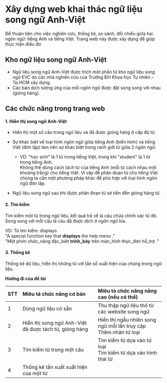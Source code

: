 # Xây dựng web khai thác ngữ liệu song ngữ Anh-Việt
Để thuận tiện cho việc nghiên cứu, thống kê, so sánh, đối chiếu giữa hai ngôn ngữ: tiếng Anh và tiếng Việt. Trang web này được xây dựng để giúp thực hiện điều đó

## Kho ngữ liệu song ngữ Anh-Việt
- Ngữ liệu song ngữ Anh-Việt được trích một phần từ kho ngữ liệu song ngữ EVC do các nhà nghiên cứu của Trường ĐH Khoa học Tự nhiên – Tp.HCM xây dựng.
- Các bản dịch tương ứng của mỗi ngôn ngữ được đặt song song với nhau (gióng hàng).

## Các chức năng trong trang web
#### 1. Hiển thị song ngữ Anh-Việt
- Hiển thị một số câu trong ngữ liệu và đã được gióng hàng ở cấp độ từ.
- Sự khác biệt về loại hình ngôn ngữ giữa tiếng Anh (biến hình) và tiếng Việt (đơn lập) làm nên sự khác biệt trong ranh giới từ giữa 2 ngôn ngữ.

    - VD: "học sinh" là 1 từ trong tiếng Việt, trong khi "student" là 1 từ trong tiếng Anh.\
    Không thể dùng cách tách từ của tiếng Anh (mỗi từ cách nhau một khoảng trắng) cho tiếng Việt. Vì vậy để phân đoạn từ cho tiếng Việt chúng ta cần một phương pháp khác để phù hợp với loại hình ngôn ngữ đơn lập.
- Ngữ liệu song ngữ sau khi được phân đoạn từ sẽ tiến đến gióng hàng từ.

#### 2. Tìm kiếm
Tìm kiếm một từ trong ngữ liệu, kết quả trả về là câu chứa chính xác từ đó. Song song với mỗi câu là câu đã được dịch ở ngôn ngữ kia.

  VD: Từ tìm kiếm: displays\
  "A special function key that **displays** the help menu ."\
  "Một phím chức_năng đặc_biệt __trình_bày__ trên màn_hình thực_đơn hỗ_trợ ."
  
#### 3. Thống kê
Thống kê dữ liệu, hiển thị những từ với tần số xuất hiện của chúng trong ngữ liệu.

**Hướng đi của đề tài**

| **STT** | **Miêu tả chức năng cơ bản** | **Miêu tả chức năng nâng cao (nếu có thể)** |
| --- | :-- | :-- |
| 1 | Dùng ngữ liệu có sẵn | Thu thập ngữ liệu thô từ các website song ngữ|
| 2 | Hiển thị song ngữ Anh-Việt đã được tách từ, gióng hàng | Hiển thị ngẫu nhiên song ngữ mỗi lần truy cập<br> Thêm nhãn từ loại|
| 3 | Tìm kiếm từ trong một câu | Tìm kiếm từ dựa vào từ loại<br>Tìm kiếm từ dựa vào hình thái từ|
| 4 | Thống kê tần xuất xuất hiện của một từ| |
